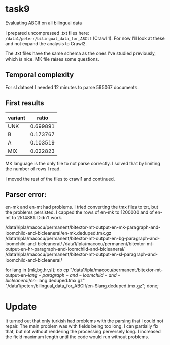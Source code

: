 # task9
Evaluating ABClf on all bilingual data

I prepared uncompressed .txt files here: `/data1/peterr/bilingual_data_for_ABClf` (Crawl 1). For now I'll look at these and not expand the analysis to Crawl2.

The .txt files have the same schema as the ones I've studied previously, which is nice. MK file raises some questions.

## Temporal complexity
For sl dataset I needed 12 minutes to parse 595067 documents.
## First results
|variant|ratio   |
|-------|--------|
|UNK    |0.699891|
|B      |0.173767|
|A      |0.103519|
|MIX    |0.022823|

MK language is the only file to not parse correctly. I solved that by limiting the number of rows I read.

I moved the rest of the files to crawl1 and continued.

## Parser error:
en-mk and en-mt had problems. I tried converting the tmx files to txt, but the problems persisted. I capped the rows of en-mk to 1200000 and of en-mt to 2514881. Didn't work.




 /data1/lpla/macocu/permanent/bitextor-mt-output-en-mk-paragraph-and-loomchild-and-bicleanerai/en-mk.deduped.tmx.gz
 /data1/lpla/macocu/permanent/bitextor-mt-output-en-bg-paragraph-and-loomchild-and-bicleanerai/
 /data1/lpla/macocu/permanent/bitextor-mt-output-en-hr-paragraph-and-loomchild-and-bicleanerai/
 /data1/lpla/macocu/permanent/bitextor-mt-output-en-sl-paragraph-and-loomchild-and-bicleanerai/

 for lang in {mk,bg,hr,sl};
 do
cp "/data1/lpla/macocu/permanent/bitextor-mt-output-en-$lang-paragraph-and-loomchild-and-bicleanerai/en-$lang.deduped.tmx.gz" "/data1/peterr/bilingual_data_for_ABClf/en-$lang.deduped.tmx.gz";
 done;

 # Update
It turned out that only turkish had problems with the parsing that I could not repair. The main problem was with fields being too long. I can partially fix that, but not without rendering the processing perversely long. I increased the field maximum length until the code would run without problems.